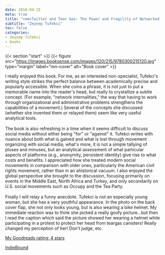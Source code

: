 ```yaml
---
date: 2018-04-15
meta: true
title: "<em>Twitter and Tear Gas: The Power and Fragility of Networked Protest</em>"
subtitle: "Zeynep Tufekci"
toc: false
categories:
- Zeynep Tufekci
- books
---
```


{{< section "start" >}}
{{< figure src="https://images.booksense.com/images/120/215/9780300215120.jpg" type="margin" label="mn-cover" alt="Book cover" >}}

I really enjoyed this book. For me, as an interested non-specialist, Tufekci's writing style strikes the perfect balance between academically precise and popularly accessible. When she coins a phrase, it is not just to put a memorable name into the reader's head, but really to crystallize a subtle concept. (For example, "network internalities," the way that having to work through organizational and administrative problems strengthens the capabilities of a movement.) Several of the concepts she discussed (whether she invented them or relayed them) seem like very useful analytical tools.<br /><br />The book is also refreshing in a time when it seems difficult to discuss social media without either being "for" or "against" it. Tufekci writes with nuance about both what is gained and what is lost through movement organizing with social media; what's more, it is not a simple tallying of pluses and minuses, but an analytical assessment of what particular aspects of platforms (e.g., anonymity, persistent identity) give rise to what costs and benefits. I appreciated how she treated modern social movements in comparison with older ones, particularly the American civil rights movement, rather than in an ahistorical vacuum. I also enjoyed the global perspective she brought to the discussion, focusing primarily on events in the Middle East, North Africa and Turkey, and only secondarily on U.S. social movements such as Occupy and the Tea Party. <br /><br />Finally I will relay a funny anecdote. Tufekci is not an especially young woman, but she has a very youthful appearance. In the photo on the back cover flap, she not only looks young, but is also wearing a bike helmet. My immediate reaction was to think she picked a really goofy picture...but then I read the caption which said the picture showed her wearing a helmet while participating in a protest to protect her head from teargas canisters! Really changed my perception of her! Don't judge, etc.

[My Goodreads rating: 4 stars](https://www.goodreads.com/review/show/2341778908)  

[IndieBound](https://www.indiebound.org/book/9780300215120)
